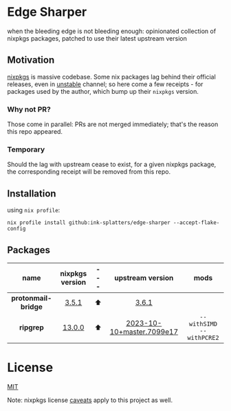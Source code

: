 # Edge Sharper

when the bleeding edge is not bleeding enough: opinionated collection of nixpkgs packages, patched to use their latest upstream version

## Motivation

[nixpkgs](https://github.com/NixOS/nixpkgs) is massive codebase. Some nix packages lag behind their official releases, even in [unstable](https://nixos.org/channels/nixpkgs-unstable) channel;
so here come a few receipts - for packages used by the author, which bump up their `nixpkgs` version.

### Why not PR?

Those come in parallel: PRs are not merged immediately; that's the reason this repo appeared.

### Temporary

Should the lag with upstream cease to exist, for a given nixpkgs package, the corresponding receipt will be removed from this repo.

## Installation

using `nix profile`:

```shell
nix profile install github:ink-splatters/edge-sharper --accept-flake-config

```

## Packages

name | nixpkgs version |---|upstream version |mods
:---: | :---: | :---:  | :---:  | :---:
__protonmail-bridge__|[3.5.1](https://github.com/NixOS/nixpkgs/commit/6318c126bf4f3a9293d1cc9ca55ff7cc340329af)| ⬆️ | [3.6.1](https://github.com/ProtonMail/proton-bridge/commit/248fbf5e33edd623f4d44b319dff4927d63a8d50)|
__ripgrep__|[13.0.0](https://github.com/BurntSushi/ripgrep/commit/af6b6c543b224d348a8876f0c06245d9ea7929c5)| ⬆️ |[2023-10-10+master.7099e17](https://github.com/BurntSushi/ripgrep/commit/7099e174acbcbd940f57e4ab4913fee4040c826e)| `--withSIMD --withPCRE2`

# License

[MIT](LICENSE)

Note: nixpkgs license [caveats](https://github.com/NixOS/nixpkgs#license) apply to this project as well.

